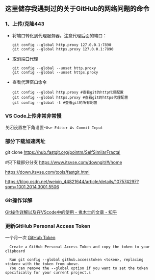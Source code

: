 ## 这里储存我遇到过的关于GitHub的网络问题的命令
### 1、上传/克隆443
- 将端口转化到代理服务器，注意代理后面的端口：
  ```
  git config --global http.proxy 127.0.0.1:7890
  git config --global https.proxy 127.0.0.1:7890
  ```
- 取消端口代理
  ``` 
  git config --global --unset http.proxy
  git config --global --unset https.proxy
  ```
- 查看代理窗口命令
  ```
  git config --global http.proxy #查看git的http代理配置
  git config --global https.proxy #查看git的https代理配置
  git config --global -l #查看git的所有配置
  ```
### VS Code上传非常非常慢
  关闭设置左下角设置-`Use Editor As Commit Input`
### 部分下载加速网址

  git clone https://hub.fastgit.org/pointm/SelfSimilarFractal

  #只下载部分分支
  https://www.itsvse.com/downgit/#/home

  https://down.itsvse.com/tools/fastgit.html
  
  https://blog.csdn.net/weixin_44821644/article/details/107574297?spm=1001.2014.3001.5506

### Git操作详解

[Git操作详解以及在VScode中的使用 - 鬼木士的文章 - 知乎](https://zhuanlan.zhihu.com/p/276376558)


### 更新GitHub Personal Access Token
一个月一次
[GitHub Token](https://github.com/settings/tokens)
```
  Create a GitHub Personal Access Token and copy the token to your clipboard 

  Run git config --global github.accesstoken <token>, replacing <token> with the token from above.
  You can remove the --global option if you want to set the token specifically for your current project.s
```

